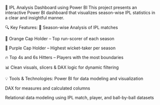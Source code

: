 🏏 IPL Analysis Dashboard using Power BI
This project presents an interactive Power BI dashboard that visualizes season-wise IPL statistics in a clear and insightful manner.

🔍 Key Features:
📅 Season-wise Analysis of IPL matches

🧢 Orange Cap Holder – Top run-scorer of each season

🎯 Purple Cap Holder – Highest wicket-taker per season

🔥 Top 4s and 6s Hitters – Players with the most boundaries

📊 Clean visuals, slicers & DAX logic for dynamic filtering

💡 Tools & Technologies:
Power BI for data modeling and visualization

DAX for measures and calculated columns

Relational data modeling using IPL match, player, and ball-by-ball datasets

